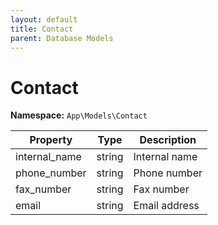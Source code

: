 ```yaml
---
layout: default
title: Contact
parent: Database Models
---
```


# Contact

**Namespace:** `App\Models\Contact`

| Property      | Type   | Description   |
| ------------- | ------ | ------------- |
| internal_name | string | Internal name |
| phone_number  | string | Phone number  |
| fax_number    | string | Fax number    |
| email         | string | Email address |
